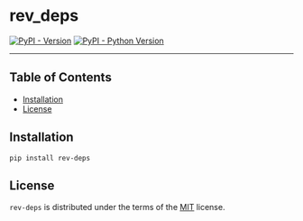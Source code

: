 # rev_deps

[![PyPI - Version](https://img.shields.io/pypi/v/rev-deps.svg)](https://pypi.org/project/rev-deps)
[![PyPI - Python Version](https://img.shields.io/pypi/pyversions/rev-deps.svg)](https://pypi.org/project/rev-deps)

-----

## Table of Contents

- [Installation](#installation)
- [License](#license)

## Installation

```console
pip install rev-deps
```

## License

`rev-deps` is distributed under the terms of the [MIT](https://spdx.org/licenses/MIT.html) license.
